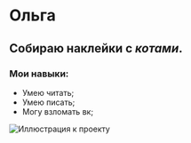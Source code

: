 # Ольга

## Собираю наклейки с _котами_.

### Мои навыки:

* Умею читать;
* Умею писать;
* Могу взломать вк;

![Иллюстрация к проекту](img\w.png)
